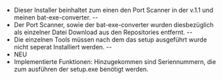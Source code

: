 - Dieser Installer beinhaltet zum einen den Port Scanner in der v.1.1 und meinen bat-exe-converter.
--
- Der Port Scanner, sowie der bat-exe-converter wurden diesbezüglich als einzelner Datei Download aus den Repositories entfernt.
--
- Die einzelnen Tools müssen nach dem das setup ausgeführt wurde nicht seperat Installiert werden. 
--
- NEU
- Implementierte Funktionen:
Hinzugekommen sind Seriennummern, die zum ausführen der setup.exe benötigt werden. 
